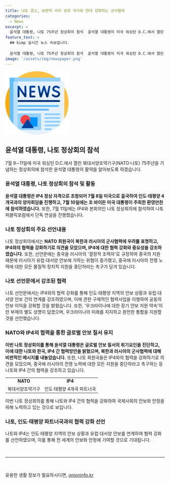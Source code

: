 ```yaml
---
title: 나토 경고, 보편적 가치 공유 국가와 연대 강화하는 군사협력
categories:
  - News
excerpt: >
  윤석열 대통령, 나토 75주년 정상회의 참석  윤석열 대통령이 미국 워싱턴 D.C.에서 열린 나토 75주년 정상회의에 참석했다. 이번 정상회의는 윤 대통령이 초청된 인도·태평양 4개국 파트너국(IP4)으로 연속 3년째 참여했다. 나토는 북한과 러시아의 군사협력을 우려하며 국제사회 연대를 촉구했고, 중국의 러시아 지원을 중단할 것을 촉구했다. 또한, 2023년 리투아니아 빌뉴스 정상회의를 계기로 북한 대량살상무기(WMD)와 탄도미사일 프로그램을 규탄하고, 인도·태평양 파트너와의 협력을 강화하고 있다.
feature_text: >
  ## kimp 실시간 뉴스 속보입니다.

  윤석열 대통령, 나토 75주년 정상회의 참석  윤석열 대통령이 미국 워싱턴 D.C.에서 열린 나토 75주년 정상회의에 참석했다. 이번 정상회의는 윤 대통령이 초청된 인도·태평양 4개국 파트너국(IP4)으로 연속 3년째 참여했다. 나토는 북한과 러시아의 군사협력을 우려하며 국제사회 연대를 촉구했고, 중국의 러시아 지원을 중단할 것을 촉구했다. 또한, 2023년 리투아니아 빌뉴스 정상회의를 계기로 북한 대량살상무기(WMD)와 탄도미사일 프로그램을 규탄하고, 인도·태평양 파트너와의 협력을 강화하고 있다.
image: '/assets/img/newspaper.png'
---
```


<p><img src="/assets/img/newspaper.png" alt="kimplant 속보" /></p>

<h2 data-ke-size="size26">윤석열 대통령, 나토 정상회의 참석</h2>

<p data-ke-size="size16">7월 9∼11일에 미국 워싱턴 D.C.에서 열린 북대서양조약기구(NATO·나토) 75주년을 기념하는 정상회의에 참석한 윤석열 대통령의 활약을 알아보도록 하겠습니다.</p>

<h3>윤석열 대통령, 나토 정상회의 참석 및 활동</h3>

<p data-ke-size="size16"><b>윤석열 대통령은 IP4 정상 자격으로 초청되어 7월 8일 미국으로 출국하여 인도·태평양 4개국과의 양자회담을 진행하고, 7월 10일에는 조 바이든 미국 대통령이 주최한 환영만찬에 참석하였습니다.</b> 또한, 7월 11일에는 IP4와 본회의인 나토 정상회의에 참석하여 나토 퍼블릭포럼에서 단독 연설을 진행했습니다.</p>

<h3>나토 정상회의 주요 선언내용</h3>

<p data-ke-size="size16">나토 정상회의에서는 <b>NATO 회원국이 북한과 러시아의 군사협력에 우려를 표명하고, IP4와의 협력을 강화하기로 의견을 모았으며, IP4에 대한 협력 강화와 중요성을 강조하였습니다.</b> 또한, 선언문에는 중국을 러시아의 '결정적 조력자'로 규정하여 중국의 지원 때문에 러시아가 유럽·대서양 안보에 가하는 위협이 증가했고, 중국에 러시아의 전쟁 노력에 대한 모든 물질적·정치적 지원을 중단하라는 촉구가 담겨 있습니다.</p>

<h3>나토 선언문에서 강조된 협력</h3>

<p data-ke-size="size16">나토 선언문에서는 IP4와의 협력 강화를 통해 인도·태평양 지역의 안보 상황과 유럽·대서양 안보 간의 연계를 강조하였으며, 이에 관한 구체적인 협력사업을 이행하여 공동의 안보 이익을 강화할 것을 밝혔습니다. 또한, '우크라이나에 대한 장기 안보 지원 약속'이란 부제의 별도 성명이 담겼으며, 우크라이나의 미래를 지지하고 완전한 통합을 지원할 것을 선언했습니다.</p>

<h3>NATO와 IP4의 협력을 통한 글로벌 안보 질서 유지</h3>

<p data-ke-size="size16"><b>이번 나토 정상회의를 통해 윤석열 대통령은 글로벌 안보 질서의 위기요인을 진단하고, 이에 대한 나토와 한국, IP4 간 협력방안을 밝혔으며, 북한과 러시아의 군사협력에 대해 비판적인 메시지를 내놓았습니다.</b> 또한, 나토 회원국들은 IP4와의 협력을 강화하기로 의견을 모았으며, 중국에 러시아의 전쟁 노력에 대한 모든 지원을 중단하라고 촉구하는 등 나토와 IP4 간의 협력을 강조하고 있습니다.</p>

<table>
    <tr>
        <td style="text-align: center; height: 17px;"><b>NATO</b></td>
        <td style="text-align: center; height: 17px;"><b>IP4</b></td>
    </tr>
    <tr>
        <td style="text-align: center; height: 17px;">북대서양조약기구</td>
        <td style="text-align: center; height: 17px;">인도·태평양 4개국 파트너국</td>
    </tr>
</table>

<p data-ke-size="size16"> 이번 나토 정상회의를 통해 나토와 IP4 간의 협력을 강화하여 국제사회의 안보와 안정을 위해 노력하고 있는 것으로 보입니다.</p>

<h3>나토, 인도·태평양 파트너국과의 협력 강화 선언</h3>

<p data-ke-size="size16">나토와 IP4는 인도·태평양 지역의 안보 상황과 유럽·대서양 안보를 연계하여 협력 강화를 선언하였으며, 이를 통해 전 세계의 안보와 안정에 기여할 것으로 기대됩니다.</p>

<p data-ke-size="size16">&nbsp;</p>

<hr>

<p data-ke-size="size16">&nbsp;</p>
유용한 생활 정보가 필요하시다면, <a href="https://onioninfo.kr" rel="dofollow">onioninfo.kr</a>


